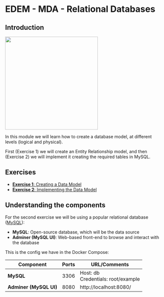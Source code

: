 # EDEM - MDA - Relational Databases

## Introduction

<img width="300" src="https://www.itvel.com/img/db_icon_sqlserver_oracle_mysql.jpg">

In this module we will learn how to create a database model, at different levels (logical and physical).

First (Exercise 1) we will create an Entity Relationship model, and then (Exercise 2) we will implement it creating the required tables in MySQL.

## Exercises

* [**Exercise 1**: Creating a Data Model](Exercise1)
* [**Exercise 2**: Implementing the Data Model](Exercise2)

## Understanding the components

For the second exercise we will be using a popular relational database ([MySQL](https://www.mysql.com/)):

* **MySQL**: Open-source database, which will be the data source
* **Adminer (MySQL UI)**: Web-based front-end to browse and interact with the database

This is the config we have in the Docker Compose:

| Component | Ports | URL/Comments |
| ------------- | ------------- | ------------- |
| **MySQL** | 3306  | Host: db<br/>Credentials: root/example  |
| **Adminer (MySQL UI)** | 8080  | http://localhost:8080/  |